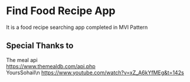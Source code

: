 # Find Food Recipe App
It is a food recipe searching app completed in MVI Pattern
## Special Thanks to 
   The meal api  
   https://www.themealdb.com/api.php  
   YoursSohail\n https://www.youtube.com/watch?v=xZ_A6kYfMEg&t=142s  


